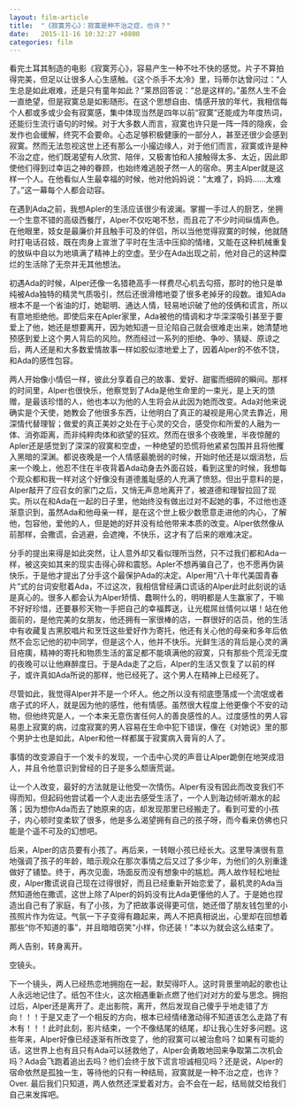 ```yaml
---
layout: film-article
title:  "《寂寞芳心》：寂寞是种不治之症，也许？"
date:   2015-11-16 10:32:27 +0800
categories: film
---
```

看完土耳其制造的电影《寂寞芳心》，容易产生一种不吐不快的感觉。片子不算拍得完美，但足以让很多人心生感触。《这个杀手不太冷》里，玛蒂尔达曾问过：“人生总是如此艰难，还是只有童年如此？”莱昂回答说：“总是这样的。”虽然人生不会一直绝望，但是寂寞总是如影随形。在这个思想自由、情感开放的年代，我相信每个人都或多或少会有寂寞感，集中体现当然是四年以前“寂寞”还能成为年度热词，还能衍生流行语句的时候。对于大多数人而言，寂寞也许只是一阵一阵的隐疾，会发作也会缓解，终究不会要命。心态足够积极健康的一部分人，甚至还很少会感到寂寞。然而无法忽视这世上还有那么一小撮边缘人，对于他们而言，寂寞或许是种不治之症，他们既渴望有人欣赏、陪伴，又极害怕和人接触得太多、太近，因此即使他们得到过幸运之神的眷顾，也始终难逃脱孑然一人的宿命。男主Alper就是这样一个人。在他看似人生最幸福的时候，他对他妈妈说：“太难了，妈妈……太难了。”这一幕每个人都会动容。

在遇到Ada之前，我想Apler的生活应该很少有波澜。掌握一手过人的厨艺，坐拥一个生意不错的高级西餐厅，Alper不仅吃喝不愁，而且花了不少时间纵情声色。在他眼里，妓女是最廉价并且触手可及的伴侣，所以当他觉得寂寞的时候，他就随时打电话召妓，既在肉身上宣泄了平时在生活中压抑的情绪，又能在这种机械重复的放纵中自以为地填满了精神上的空虚。至少在Ada出现之前，他对自己的这种糜烂的生活除了无奈并无其他想法。

初遇Ada的时候，Alper还像一名猎艳高手一样费尽心机去勾搭，那时的他只是单纯被Ada独特的精灵气质吸引，然后还很滑稽地耍了很多老掉牙的段数。谁知Ada根本不是一个省油的灯，她聪明、通达人情，轻易地识破了他的伎俩和谎言，所以有意地拒绝他。即使后来在Apler家里，Ada被他的情调和才华深深吸引甚至于要爱上了他，她还是想要离开，因为她知道一旦沦陷自己就会很难走出来，她清楚地预感到爱上这个男人背后的风险。然而经过一系列的拒绝、争吵、猜疑、原谅之后，两人还是和大多数爱情故事一样如胶似漆地爱上了，因着Alper的不依不饶，和Ada的感性包容。

两人开始像小情侣一样，彼此分享着自己的故事、爱好、甜蜜而细碎的瞬间。那样的时间里，Alper也很快乐，他察觉到了Ada是他生命里的一束光，是上天的馈赠，是最该珍惜的人，他也本以为他的人生将会从此因为她而改变。Ada对他来说确实是个天使，她教会了他很多东西，让他明白了真正的凝视是用心灵去靠近，用深情代替理智；做爱的真正美妙之处在于心灵的交合，感受你和所爱的人融为一体、消弥距离，而非纯粹肉体和欲望的狂欢。然而在很多个夜晚里，半夜惊醒的Apler还是感觉到了深深的寂寞和空虚，一种绝望的恐慌将他紧紧包围并且将他攫入黑暗的深渊。都说夜晚是一个人情感最脆弱的时候，开始时他还是以烟消愁，后来一个晚上，他忍不住在半夜背着Ada动身去外面召妓，看到这里的时候，我想每个观众都和我一样对这个好像没有道德羞耻感的人充满了愤怒。但出乎意料的是，Alper敲开了应召女的家门之后，又悄无声息地离开了，被道德和理智拉回了现实。所以在和Ada在一起的日子里，他始终没有做出过对不起她的事，不过他也逐渐意识到，虽然Ada和他母亲一样，是在这个世上极少数愿意走进他的内心，了解他，包容他，爱他的人，但是她的好并没有给他带来本质的改变。Alper依然像从前那样，会撒谎，会逃避，会遮掩，不快乐，这才有了后来的艰难决定。

分手的提出来得是如此突然，让人意外却又看似理所当然，只不过我们都和Ada一样，被这突如其来的现实击得心碎和震怒。Apler不想再骗自己了，也不愿再伪装快乐，于是他才提出了分手这个最保护Ada的决定。Alper用“八十年代美国青春片”式的台词安慰着Ada，不过这次，我相信曾经满口谎话的Alper此时此刻说的话是真心的。很多人都会认为Alper矫情、蠢啊什么的，明明都是人生赢家了，干嘛不好好珍惜，还要暴殄天物一手把自己的幸福葬送，让光棍屌丝情何以堪！站在他面前的，是他完美的女朋友，他还拥有一家很棒的店，一群很好的店员，他的生活中有收藏复古黑胶唱片和烹饪这些爱好作为寄托，他还有关心他的母亲和多年后依然不会忘记他的初中同学，但是这个人，他并不快乐。光鲜生活的背后是心灵的满目疮痍，精神的寄托和物质生活的富足都不能填满他的寂寞，只有那些个荒淫无度的夜晚可以让他麻醉度日。于是Ada走了之后，Alper的生活又恢复了以前的样子，或许真如Ada所说的那样，他已经死了。这个男人在精神上已经死了。

尽管如此，我觉得Alper并不是一个坏人。他之所以没有彻底堕落成一个流氓或者痞子式的坏人，就是因为他的感性，他有情感。虽然很大程度上他更像个不安的动物，但他终究是人，一个本来无意伤害任何人的善良感性的人。过度感性的男人容易患上寂寞的病，过度寂寞的男人容易在生命中犯下错误，像在《对她说》里的那个男护士也是如此，Alper和他一样都属于寂寞病入膏肓的人了。

事情的改变源自于一个发卡的发现，一个击中心灵的声音让Alper跪倒在地哭成泪人，并且令他意识到曾经的日子是多么颓唐荒诞。

让一个人改变，最好的方法就是让他受一次情伤。Alper有没有因此而改变我们不得而知，但起码他尝试着一个人走出去感受生活了，一个人到海边倾听潮水的起落；因为想你Ada而去了她原来的店，却发现那里已经搬走了。看到可爱的小孩子，内心顿时变柔软了很多，他是多么渴望拥有自己的孩子呀，而今看来仿佛也只能是个遥不可及的幻想吧。

后来，Alper的店员要有小孩了。再后来，一转眼小孩已经长大。这里导演很有意地强调了孩子的年龄，暗示观众在那次事情之后又过了多少年，为他们的久别重逢做好了铺垫。终于，再次见面，场面反而没有想象中的尴尬。两人故作轻松地扯皮，Alper撒谎说自己现在过得很好，而且已经重新开始恋爱了，最机灵的Ada当然知道他在撒谎，这世上除了Alper的妈妈没有比Ada更懂他的人了。于是她也捏造出自己有了家庭，有了小孩，为了把故事说得更可信，她还借了朋友钱包里的小孩照片作为佐证。气氛一下子变得有趣起来，两人不把真相说出，心里却在回想着那些“你不知道的事”，并且暗暗窃笑“小样，你还装！”本以为就会这么结束了。

两人告别，转身离开。

空镜头。

下一个镜头，两人已经热恋地拥抱在一起，默契得吓人。这时背景里响起的歌也让人永远地记住了。纸包不住火，这次相遇重新点燃了他们对对方的爱与思念。拥抱过后，Alper还是离开了。走出影院，离开，然后发现自己傻乎乎地走错了方向！！！于是又走了一个相反的方向，根本已经情绪激动得不知道该怎么走路了有木有！！！此时此刻，影片结束，一个不像结尾的结尾，却让我心生好多问题。这些年来，Alper好像已经逐渐有所改变了，他的寂寞可以被治愈吗？如果有可能的话，这世界上也有且只有Ada可以拯救他了，Alper会勇敢地回来争取第二次机会吗？Ada会飞跑着追出去吗？他们会终于放下谎言坦诚相见吗？还是说，Alper的宿命依然是孤独一生，等待他的只有一种结局，寂寞就是一种不治之症，也许？Over.
最后我们只知道，两人依然还深爱着对方。会不会在一起，结局就交给我们自己来发挥吧。


